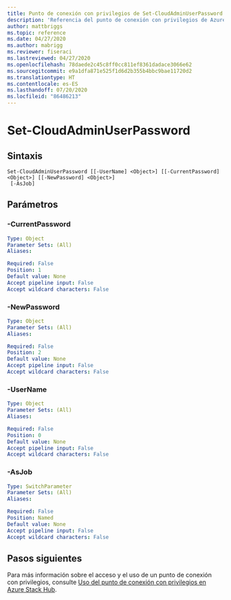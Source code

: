 ```yaml
---
title: Punto de conexión con privilegios de Set-CloudAdminUserPassword para Azure Stack Hub
description: 'Referencia del punto de conexión con privilegios de Azure Stack para PowerShell: Set-CloudAdminUserPassword'
author: mattbriggs
ms.topic: reference
ms.date: 04/27/2020
ms.author: mabrigg
ms.reviewer: fiseraci
ms.lastreviewed: 04/27/2020
ms.openlocfilehash: 78daede2c45c8ff0cc811ef8361dadace3066e62
ms.sourcegitcommit: e9a1dfa871e525f1d6d2b355b4bbc9bae11720d2
ms.translationtype: HT
ms.contentlocale: es-ES
ms.lasthandoff: 07/20/2020
ms.locfileid: "86486213"
---
```

# <a name="set-cloudadminuserpassword"></a>Set-CloudAdminUserPassword

## <a name="syntax"></a>Sintaxis

```
Set-CloudAdminUserPassword [[-UserName] <Object>] [[-CurrentPassword] <Object>] [[-NewPassword] <Object>]
 [-AsJob]
```

## <a name="parameters"></a>Parámetros

### <a name="-currentpassword"></a>-CurrentPassword
 

```yaml
Type: Object
Parameter Sets: (All)
Aliases:

Required: False
Position: 1
Default value: None
Accept pipeline input: False
Accept wildcard characters: False
```

### <a name="-newpassword"></a>-NewPassword
 

```yaml
Type: Object
Parameter Sets: (All)
Aliases:

Required: False
Position: 2
Default value: None
Accept pipeline input: False
Accept wildcard characters: False
```

### <a name="-username"></a>-UserName
 

```yaml
Type: Object
Parameter Sets: (All)
Aliases:

Required: False
Position: 0
Default value: None
Accept pipeline input: False
Accept wildcard characters: False
```

### <a name="-asjob"></a>-AsJob


```yaml
Type: SwitchParameter
Parameter Sets: (All)
Aliases:

Required: False
Position: Named
Default value: None
Accept pipeline input: False
Accept wildcard characters: False
```

## <a name="next-steps"></a>Pasos siguientes

Para más información sobre el acceso y el uso de un punto de conexión con privilegios, consulte [Uso del punto de conexión con privilegios en Azure Stack Hub](../../operator/azure-stack-privileged-endpoint.md).
